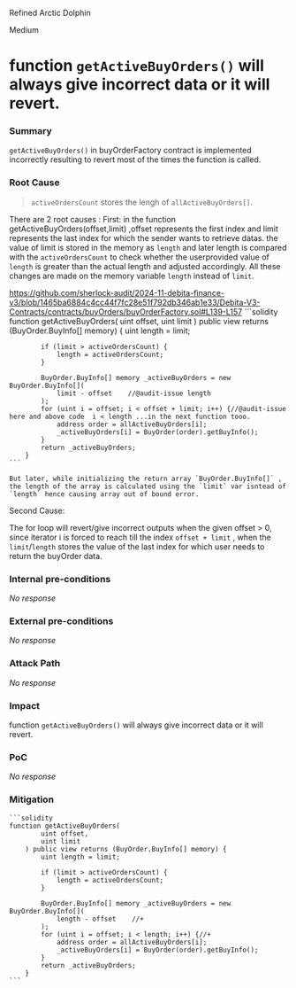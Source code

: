 Refined Arctic Dolphin

Medium

# function `getActiveBuyOrders()` will always give incorrect data or it will revert.




### Summary

`getActiveBuyOrders()` in buyOrderFactory contract is implemented incorrectly resulting to revert most of the times the function is called.

### Root Cause

>`activeOrdersCount` stores the lengh of `allActiveBuyOrders[]`.

There are 2 root causes : 
First: 
    in the function getActiveBuyOrders(offset,limit) ,offset represents the first index and limit represents the last index for which the sender wants to retrieve datas.
    the value of limit is stored in the memory as `length` and later length is compared with the `activeOrdersCount` to check whether the userprovided value of `length` is greater than the actual length and adjusted accordingly.
    All these changes are made on the memory variable `length` instead of `limit`.

https://github.com/sherlock-audit/2024-11-debita-finance-v3/blob/1465ba6884c4cc44f7fc28e51f792db346ab1e33/Debita-V3-Contracts/contracts/buyOrders/buyOrderFactory.sol#L139-L157
    ```solidity
    function getActiveBuyOrders(
            uint offset,
            uint limit
        ) public view returns (BuyOrder.BuyInfo[] memory) {
            uint length = limit;

            if (limit > activeOrdersCount) {
                length = activeOrdersCount;
            }

            BuyOrder.BuyInfo[] memory _activeBuyOrders = new BuyOrder.BuyInfo[]( 
                limit - offset    //@audit-issue length
            );
            for (uint i = offset; i < offset + limit; i++) {//@audit-issue here and above code  i < length ...in the next function tooo.
                address order = allActiveBuyOrders[i];
                _activeBuyOrders[i] = BuyOrder(order).getBuyInfo();
            }
            return _activeBuyOrders;
        }
    ```

    But later, while initializing the return array `BuyOrder.BuyInfo[]` , the length of the array is calculated using the `limit` var isntead of `length` hence causing array out of bound error.

Second Cause:

The for loop will revert/give incorrect outputs  when the given offset > 0, since  iterator i is forced to reach till the index `offset + limit` , when the `limit`/`length` stores  the value of the last index for which user needs to return the buyOrder data.

### Internal pre-conditions
_No response_


### External pre-conditions

_No response_

### Attack Path

_No response_

### Impact

function `getActiveBuyOrders()` will always give incorrect data or it will revert. 

### PoC
_No response_

### Mitigation



    ```solidity
    function getActiveBuyOrders(
            uint offset,
            uint limit
        ) public view returns (BuyOrder.BuyInfo[] memory) {
            uint length = limit;

            if (limit > activeOrdersCount) {
                length = activeOrdersCount;
            }

            BuyOrder.BuyInfo[] memory _activeBuyOrders = new BuyOrder.BuyInfo[]( 
                length - offset    //+
            );
            for (uint i = offset; i < length; i++) {//+
                address order = allActiveBuyOrders[i];
                _activeBuyOrders[i] = BuyOrder(order).getBuyInfo();
            }
            return _activeBuyOrders;
        }
    ```